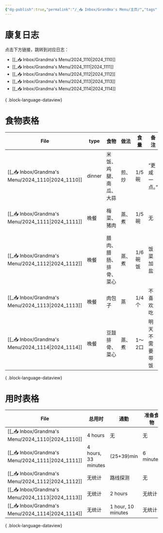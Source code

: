 ```yaml
---
{"dg-publish":true,"permalink":"/_📥 Inbox/Grandma's Menu/主页/","tags":["gardenEntry"]}
---
```


# 康复日志
点击下方链接，跳转到对应日志：
- [[_📥 Inbox/Grandma's Menu/2024_1110\|2024_1110]]
- [[_📥 Inbox/Grandma's Menu/2024_1111\|2024_1111]]
- [[_📥 Inbox/Grandma's Menu/2024_1112\|2024_1112]]
- [[_📥 Inbox/Grandma's Menu/2024_1113\|2024_1113]]
- [[_📥 Inbox/Grandma's Menu/2024_1114\|2024_1114]]

{ .block-language-dataview}
# 食物表格
| File                                                 | type   | 食物          | 做法  | 食量    | 备注      | 心情   |
| ---------------------------------------------------- | ------ | ----------- | --- | ----- | ------- | ---- |
| [[_📥 Inbox/Grandma's Menu/2024_1110\|2024_1110]] | dinner | 米饭、鸡腿、南瓜、大蒜 | 煎、炒 | 1/5碗  | “更咸一点。” | 中性   |
| [[_📥 Inbox/Grandma's Menu/2024_1111\|2024_1111]] | 晚餐     | 梅菜、猪肉       | 蒸、煮 | 1/5碗  | 无       | 比较高兴 |
| [[_📥 Inbox/Grandma's Menu/2024_1112\|2024_1112]] | 晚餐     | 腊肉、腊肠、排骨、菜心 | 蒸、煮 | 1/6碗饭 | 饭菜加盐    | 无奈   |
| [[_📥 Inbox/Grandma's Menu/2024_1113\|2024_1113]] | 晚餐     | 肉包子         | 蒸   | 1/4个  | 不喜欢吃    | 比较沮丧 |
| [[_📥 Inbox/Grandma's Menu/2024_1114\|2024_1114]] | 晚餐     | 豆鼓排骨、菜心     | 蒸、煮 | 1～2口  | 明天不需要带饭 | 平静   |

{ .block-language-dataview}
# 用时表格
| File                                                 | 总用时                 | 通勤                 | 准备食物      | 相关书籍阅读     | 康复运动时间             | 进食时间       | 其他时间            |
| ---------------------------------------------------- | ------------------- | ------------------ | --------- | ---------- | ------------------ | ---------- | --------------- |
| [[_📥 Inbox/Grandma's Menu/2024_1110\|2024_1110]] | 4 hours             | 无                  | 无         | 无          | 无                  | 无          | 无               |
| [[_📥 Inbox/Grandma's Menu/2024_1111\|2024_1111]] | 4 hours, 33 minutes | (25+39)min         | 6 minutes | 10 minutes | 2 hours, 6 minutes | 30 minutes | （电话+电视）17+20min |
| [[_📥 Inbox/Grandma's Menu/2024_1112\|2024_1112]] | 无统计                 | 路线探测               | 无         | 无统计        | 45分钟               | 10分钟       | 无统计             |
| [[_📥 Inbox/Grandma's Menu/2024_1113\|2024_1113]] | 无统计                 | 2 hours            | 无统计       | 1 hour     | 无统计                | 20 minutes | 无统计             |
| [[_📥 Inbox/Grandma's Menu/2024_1114\|2024_1114]] | 无统计                 | 1 hour, 10 minutes | 无统计       | 无统计        | 无统计                | 20 minutes | 吃药6min          |

{ .block-language-dataview}
